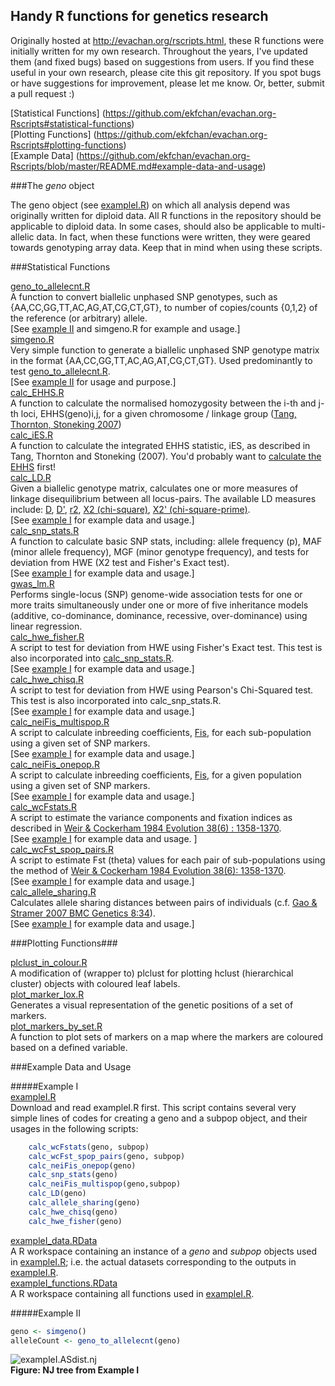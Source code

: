 ## Handy R functions for genetics research 

Originally hosted at http://evachan.org/rscripts.html, these R functions were initially written for my own research. Throughout the years, I've updated them (and fixed bugs) based on suggestions from users. If you find these useful in your own research, please cite this git repository. If you spot bugs or have suggestions for improvement, please let me know.  Or, better, submit a pull request :)   

[Statistical Functions] (https://github.com/ekfchan/evachan.org-Rscripts#statistical-functions)  
[Plotting Functions] (https://github.com/ekfchan/evachan.org-Rscripts#plotting-functions)  
[Example Data] (https://github.com/ekfchan/evachan.org-Rscripts/blob/master/README.md#example-data-and-usage)   

###The *geno* object

The geno object (see [exampleI.R](https://github.com/ekfchan/evachan.org-Rscripts/blob/master/rscripts/exampleI.R)) on which all analysis depend was originally written for diploid data. All R functions in the repository should be applicable to diploid data. In some cases, should also be applicable to multi-allelic data. In fact, when these functions were written, they were geared towards genotyping array data. Keep that in mind when using these scripts.


###Statistical Functions

[geno_to_allelecnt.R](https://github.com/ekfchan/evachan.org-Rscripts/blob/master/rscripts/geno_to_allelecnt.R)  
A function to convert biallelic unphased SNP genotypes, such as {AA,CC,GG,TT,AC,AG,AT,CG,CT,GT}, to number of copies/counts {0,1,2} of the reference (or arbitrary) allele.  
[See [example II](https://github.com/ekfchan/evachan.org-Rscripts/blob/master/README.md#example-ii) and simgeno.R for example and usage.]  
[simgeno.R](https://github.com/ekfchan/evachan.org-Rscripts/blob/master/rscripts/simgeno.R)  
Very simple function to generate a biallelic unphased SNP genotype matrix in the format {AA,CC,GG,TT,AC,AG,AT,CG,CT,GT}. Used predominantly to test [geno_to_allelecnt.R](https://github.com/ekfchan/evachan.org-Rscripts/blob/master/rscripts/geno_to_allelecnt.R).  
[See [example II](https://github.com/ekfchan/evachan.org-Rscripts/blob/master/README.md#example-ii) for usage and purpose.]  
[calc_EHHS.R](https://github.com/ekfchan/evachan.org-Rscripts/blob/master/rscripts/calc_EHHS.R)  
A function to calculate the normalised homozygosity between the i-th and j-th loci, EHHS(geno)i,j, for a given chromosome / linkage group ([Tang, Thornton, Stoneking 2007](http://www.plosbiology.org/article/info:doi/10.1371/journal.pbio.0050171))  
[calc_iES.R](https://github.com/ekfchan/evachan.org-Rscripts/blob/master/rscripts/calc_iES.R)  
A function to calculate the integrated EHHS statistic, iES, as described in Tang, Thornton and Stoneking (2007).  You'd probably want to [calculate the EHHS](https://github.com/ekfchan/evachan.org-Rscripts/blob/master/rscripts/calc_EHHS.R) first!   
[calc_LD.R](https://github.com/ekfchan/evachan.org-Rscripts/blob/master/rscripts/calc_LD.R)  
Given a biallelic genotype matrix, calculates one or more measures of linkage disequilibrium between all locus-pairs. The available LD measures include: [D](http://www.jstor.org/sici?sici=0014-3820%28196012%2914%3A4%3C458%3ATEDOCP%3E2.0.CO%3B2-4), [D'](http://www.genetics.org/cgi/reprint/49/1/49), [r2](http://www.springerlink.com/content/g6449ph0v65t5w87/), [X2 (chi-square)](http://www.sciencedirect.com/science?_ob=ArticleURL&_udi=B6WXD-4F1SCHP-33&_user=4421&_rdoc=1&_fmt=&_orig=search&_sort=d&_docanchor=&view=c&_acct=C000059598&_version=1&_urlVersion=0&_userid=4421&md5=e0ec8112b03fb20f4212ae2b3e7d9fee), [X2' (chi-square-prime)](http://www.genetics.org/cgi/content/abstract/86/1/227).  
[See [example I](https://github.com/ekfchan/evachan.org-Rscripts/blob/master/README.md#example-i) for example data and usage.]  
[calc_snp_stats.R](https://github.com/ekfchan/evachan.org-Rscripts/blob/master/rscripts/calc_snp_stats.R)  
A function to calculate basic SNP stats, including: allele frequency (p), MAF (minor allele frequency), MGF (minor genotype frequency), and tests for deviation from HWE (X2 test and Fisher's Exact test).  
[See [example I](https://github.com/ekfchan/evachan.org-Rscripts/blob/master/README.md#example-i) for example data and usage.]  
[gwas_lm.R](https://github.com/ekfchan/evachan.org-Rscripts/blob/master/rscripts/gwas_lm.R)  
Performs single-locus (SNP) genome-wide association tests for one or more traits simultaneously under one or more of five inheritance models (additive, co-dominance, dominance, recessive, over-dominance) using linear regression.  
[calc_hwe_fisher.R](https://github.com/ekfchan/evachan.org-Rscripts/blob/master/rscripts/calc_hwe_fisher.R)  
A script to test for deviation from HWE using Fisher's Exact test. This test is also incorporated into [calc_snp_stats.R](https://github.com/ekfchan/evachan.org-Rscripts/blob/master/rscripts/calc_snp_stats.R).  
[See [example I](https://github.com/ekfchan/evachan.org-Rscripts/blob/master/README.md#example-i) for example data and usage.]  
[calc_hwe_chisq.R](https://github.com/ekfchan/evachan.org-Rscripts/blob/master/rscripts/calc_hwe_chisq.R)  
A script to test for deviation from HWE using Pearson's Chi-Squared test. This test is also incorporated into calc_snp_stats.R.  
[See [example I](https://github.com/ekfchan/evachan.org-Rscripts/blob/master/README.md#example-i) for example data and usage.]  
[calc_neiFis_multispop.R](https://github.com/ekfchan/evachan.org-Rscripts/blob/master/rscripts/calc_neiFis_multispop.R)  
A script to calculate inbreeding coefficients, [Fis](http://www3.interscience.wiley.com/journal/119623803/abstract), for each sub-population using a given set of SNP markers.  
[See [example I](https://github.com/ekfchan/evachan.org-Rscripts/blob/master/README.md#example-i) for example data and usage.]  
[calc_neiFis_onepop.R](https://github.com/ekfchan/evachan.org-Rscripts/blob/master/rscripts/calc_neiFis_onepop.R)  
A script to calculate inbreeding coefficients, [Fis](http://www3.interscience.wiley.com/journal/119623803/abstract),  for a given population using a given set of SNP markers.  
[See [example I](https://github.com/ekfchan/evachan.org-Rscripts/blob/master/README.md#example-i) for example data and usage.]  
[calc_wcFstats.R](https://github.com/ekfchan/evachan.org-Rscripts/blob/master/rscripts/calc_wcFstats.R)  
A script to estimate the variance components and fixation indices as described in  [Weir & Cockerham 1984 Evolution 38(6) : 1358-1370](http://www.jstor.org/stable/2408641?&Search=yes&term=weir&term=cockerham&list=hide&searchUri=%2Faction%2FdoBasicSearch%3FQuery%3Dweir%2Bcockerham%26jc%3Dj100004%26wc%3Don%26Search.x%3D0%26Search.y%3D0%26Search%3DSearch&item=2&ttl=275&returnArticleService=showArticle).  
[See [example I](https://github.com/ekfchan/evachan.org-Rscripts/blob/master/README.md#example-i) for example data and usage. ]  
[calc_wcFst_spop_pairs.R](https://github.com/ekfchan/evachan.org-Rscripts/blob/master/rscripts/calc_wcFst_spop_pairs.R)  
A script to estimate Fst (theta) values for each pair of sub-populations using the method of [Weir & Cockerham 1984 Evolution 38(6): 1358-1370](http://www.jstor.org/stable/2408641?&Search=yes&term=weir&term=cockerham&list=hide&searchUri=%2Faction%2FdoBasicSearch%3FQuery%3Dweir%2Bcockerham%26jc%3Dj100004%26wc%3Don%26Search.x%3D0%26Search.y%3D0%26Search%3DSearch&item=2&ttl=275&returnArticleService=showArticle).  
[See [example I](https://github.com/ekfchan/evachan.org-Rscripts/blob/master/README.md#example-i) for example data and usage.]  
[calc_allele_sharing.R](https://github.com/ekfchan/evachan.org-Rscripts/blob/master/rscripts/calc_allele_sharing.R)  
Calculates allele sharing distances between pairs of individuals (c.f. [Gao & Stramer 2007 BMC Genetics 8:34](http://www.biomedcentral.com/1471-2156/8/34)).  
[See [example I](https://github.com/ekfchan/evachan.org-Rscripts/blob/master/README.md#example-i) for example data and usage.]  


###Plotting Functions###

[plclust_in_colour.R](https://github.com/ekfchan/evachan.org-Rscripts/blob/master/rscripts/plclust_in_colour.R)  
A modification of (wrapper to) plclust for plotting hclust (hierarchical cluster) objects with coloured leaf labels.    
[plot_marker_lox.R](https://github.com/ekfchan/evachan.org-Rscripts/blob/master/rscripts/plot_marker_lox.R)  
Generates a visual representation of the genetic positions of a set of markers.  
[plot_markers_by_set.R](https://github.com/ekfchan/evachan.org-Rscripts/blob/master/rscripts/plot_markers_by_set.R)  
A function to plot sets of markers on a map where the markers are coloured based on a defined variable.   


###Example Data and Usage

#####Example I  
[exampleI.R](https://github.com/ekfchan/evachan.org-Rscripts/blob/master/rscripts/exampleI.R)  
Download and read exampleI.R first. This script contains several very simple lines of codes for creating a geno and a subpop object, and their usages in the following scripts: 
```R
    calc_wcFstats(geno, subpop)
    calc_wcFst_spop_pairs(geno, subpop)
    calc_neiFis_onepop(geno)
    calc_snp_stats(geno)
    calc_neiFis_multispop(geno,subpop)
    calc_LD(geno)
    calc_allele_sharing(geno)  
    calc_hwe_chisq(geno)
    calc_hwe_fisher(geno)
```
[exampleI_data.RData](https://github.com/ekfchan/evachan.org-Rscripts/blob/master/rscripts/exampleI_data.RData)  
A R workspace containing an instance of a _geno_ and _subpop_ objects used in [exampleI.R](https://github.com/ekfchan/evachan.org-Rscripts/blob/master/rscripts/exampleI.R); i.e. the actual datasets corresponding to the outputs in [exampleI.R](https://github.com/ekfchan/evachan.org-Rscripts/blob/master/rscripts/exampleI.R).  
[exampleI_functions.RData](https://github.com/ekfchan/evachan.org-Rscripts/blob/master/rscripts/exampleI_functions.RData)  
A R workspace containing all functions used in [exampleI.R](https://github.com/ekfchan/evachan.org-Rscripts/blob/master/rscripts/exampleI.R).  

#####Example II  
```R
geno <- simgeno()
alleleCount <- geno_to_allelecnt(geno)
```

![exampleI.ASdist.nj](https://github.com/ekfchan/evachan.org-Rscripts/blob/master/rscripts/exampleI.ASdist.nj.png "NJ Tree of AS Distance Matrix")  
**Figure: NJ tree from Example I**  

